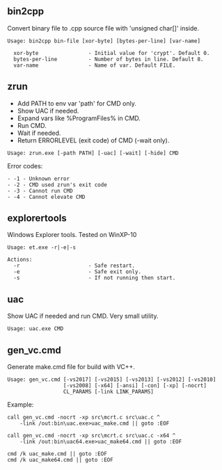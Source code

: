 ## bin2cpp

Convert binary file to .cpp source file with 'unsigned char[]' inside.

```
Usage: bin2cpp bin-file [xor-byte] [bytes-per-line] [var-name]

  xor-byte                - Initial value for 'crypt'. Default 0.
  bytes-per-line          - Number of bytes in line. Default 8.
  var-name                - Name of var. Default FILE.
```

## zrun

- Add PATH to env var 'path' for CMD only.
- Show UAC if needed.
- Expand vars like %ProgramFiles% in CMD.
- Run CMD.
- Wait if needed.
- Return ERRORLEVEL (exit code) of CMD (-wait only).

```
Usage: zrun.exe [-path PATH] [-uac] [-wait] [-hide] CMD
```

Error codes:    
    
    - -1 - Unknown error
    - -2 - CMD used zrun's exit code
    - -3 - Cannot run CMD
    - -4 - Cannot elevate CMD
    
## explorertools

Windows Explorer tools.	Tested on WinXP-10

```
Usage: et.exe -r|-e|-s

Actions:
  -r                      - Safe restart.
  -e                      - Safe exit only.
  -s                      - If not running then start.
```

## uac

Show UAC if needed and run CMD. Very small utility.

```
Usage: uac.exe CMD
```
    
## gen_vc.cmd

Generate make.cmd file for build with VC++.

```
Usage: gen_vc.cmd [-vs2017] [-vs2015] [-vs2013] [-vs2012] [-vs2010]
                  [-vs2008] [-x64] [-ansi] [-con] [-xp] [-nocrt]
                  CL_PARAMS [-link LINK_PARAMS]
```

Example:

```
call gen_vc.cmd -nocrt -xp src\mcrt.c src\uac.c ^
    -link /out:bin\uac.exe>uac_make.cmd || goto :EOF
    
call gen_vc.cmd -nocrt -xp src\mcrt.c src\uac.c -x64 ^
    -link /out:bin\uac64.exe>uac_make64.cmd || goto :EOF
    
cmd /k uac_make.cmd || goto :EOF
cmd /k uac_make64.cmd || goto :EOF
```